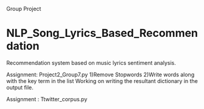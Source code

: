 Group Project
# NLP_Song_Lyrics_Based_Recommendation
Recommendation system based on music lyrics sentiment analysis.

Assignment: Project2_Group7.py
1)Remove Stopwords
2)Write words along with the key term in the list
Working on writing the resultant dictionary in the output file.

Assignment : Ttwitter_corpus.py

